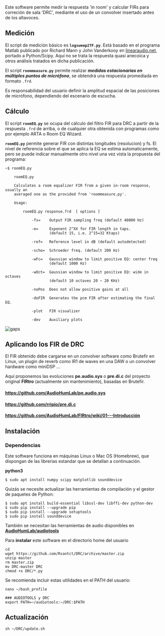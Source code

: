 Este software permite medir la respuesta 'in room' y calcular FIRs para correción de sala 'DRC', mediante el uso de un convolver insertado antes de los altavoces.


## Medición

El script de medición básico es **`logsweep2TF.py`**. Está basado en el programa Matlab publicado por Richard Mann y John Vanderkooy en [linearaudio.net](https://linearaudio.net/downloads), portado a Python/Scipy. Aquí no se trata la respuesta quasi anecoica y otros análisis tratados en dicha publicación.

El script **`roommeasure.py`** permite realizar **_medidas estacionarias en múltiples puntos de micrófono_**, se obtendrá una respuesta promediada en formato `.frd`.

Es responsabilidad del usuario definir la amplitud espacial de las posiciones de micrófono, dependiendo del escenario de escucha.

## Cálculo

El script **`roomEQ.py`** se ocupa del cálculo del filtro FIR para DRC a partir de la respuesta `.frd` de arriba, o de cualquier otra obtenida con programas como por ejemplo ARTA o Room EQ Wizard. 

**`roomEQ.py`** permite generar FIR con distintas longitudes (resolucion) y fs. El nivel de referencia sobre el que se aplica la EQ se estima automaticamente, pero se puede indicar manualmente otro nivel una vez vista la propuesta del programa:

```
~$ roomEQ.py 

    roomEQ.py

    Calculates a room equalizer FIR from a given in-room response, usually an
    averaged one as the provided from 'roommeasure.py'.

    Usage:

        roomEQ.py response.frd  [ options ]

            -fs=    Output FIR sampling freq (default 48000 Hz)

            -e=     Exponent 2^XX for FIR length in taps.
                    (default 15, i.e. 2^15=32 Ktaps)

            -ref=   Reference level in dB (default autodetected)

            -scho=  Schroeder freq. (default 200 Hz)

            -wFc=   Gaussian window to limit positive EQ: center freq
                    (default 1000 Hz)

            -wOct=  Gaussian window to limit positive EQ: wide in octaves
                    (default 10 octaves 20 ~ 20 KHz)

            -noPos  Does not allow positive gains at all

            -doFIR  Generates the pcm FIR after estimating the final EQ.

            -plot   FIR visualizer

            -dev    Auxiliary plots

```

![gaps](https://github.com/Rsantct/DRC/blob/master/doc/roomEQ_hard-modes.png)



## Aplicando los FIR de DRC

El FIR obtenido debe cargarse en un convolver software como Brutefir en Linux, un plugin de reverb como IR1 de waves en una DAW o un convolver hardware como miniDSP ...

Aquí proponemos las evoluciones **pe.audio.sys** o **pre.di.c** del proyecto original **FIRtro** (actualmente sin mantenimiento), basadas en Brutefir.

#### https://github.com/AudioHumLab/pe.audio.sys

#### https://github.com/rripio/pre.di.c

#### https://github.com/AudioHumLab/FIRtro/wiki/01---Introducción


## Instalación

### Dependencias

Este software funciona en máquinas Linux o Mac OS (Homebrew), que dispongan de las librerias estandar que se detallan a continuación.

**python3**

    $ sudo apt install numpy scipy matplotlib sounddevice

Quizás se necesite actualizar las herramientas de compilación y el gestor de paquetes de Python:

    $ sudo apt install build-essential libssl-dev libffi-dev python-dev
    $ sudo pip install --upgrade pip
    $ sudo pip install --upgrade setuptools
    $ sudo pip install sounddevice

También se necesitan las herramientas de audio disponibles en **[AudioHumLab/audiotools](https://github.com/AudioHumLab/audiotools)**


Para **instalar** este software en el directorio home del usuario

```
cd
wget https://github.com/Rsantct/DRC/archive/master.zip
unzip master
rm master.zip
mv DRC-master DRC
chmod +x DRC/*.py
```

Se recomienda incluir estas utilidades en el PATH del usuario:

```
nano ~/bash_profile
```

```
### AUDIOTOOLS y DRC
export PATH=~/audiotools:~/DRC:$PATH
```

## Actualización

```
sh ~/DRC/update.sh
```  
 
